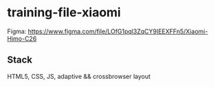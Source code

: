 # training-file-xiaomi
Figma: https://www.figma.com/file/LOfG1pql3ZqCY9IEEXFFn5/Xiaomi-Himo-C26

## Stack

HTML5, CSS, JS, adaptive && crossbrowser layout
